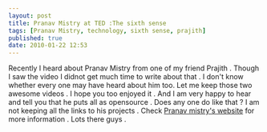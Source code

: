 ```yaml
---
layout: post
title: Pranav Mistry at TED :The sixth sense
tags: [Pranav Mistry, technology, sixth sense, prajith]
published: true
date: 2010-01-22 12:53
---
```

Recently I heard about Pranav Mistry from one of my friend Prajith . Though I saw the video I didnot get much time to write about that . I don't know whether every one may have heard about him too. Let me keep those two awesome videos .  I hope you too enjoyed it . And I am very happy to hear and tell you that he puts all as opensource . Does any one do like that ?  I am not keeping all the links to his projects . Check [Pranav mistry's website](http://www.pranavmistry.com/) for more information . Lots there guys .   
